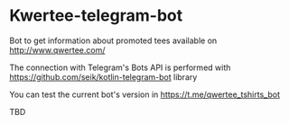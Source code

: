 # Kwertee-telegram-bot
Bot to get information about promoted tees available on http://www.qwertee.com/

The connection with Telegram's Bots API is performed with https://github.com/seik/kotlin-telegram-bot library

You can test the current bot's version in https://t.me/qwertee_tshirts_bot

TBD

